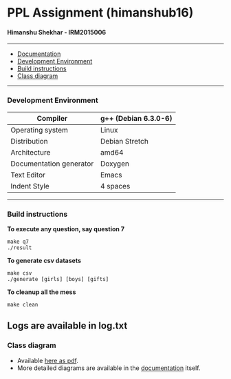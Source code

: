 # PPL Assignment (himanshub16)
#### Himanshu Shekhar - IRM2015006

---

* [Documentation](https://ppl-iiita.github.io/ppl-assignment-himanshub16/)
* [Development Environment](#development-environment)
* [Build instructions](#build-instructions)
* [Class diagram](#class-diagram)

---
### Development Environment
| Compiler | g++ (Debian 6.3.0-6) |
| --- | --- |
| Operating system | Linux |
| Distribution | Debian Stretch |
| Architecture | amd64 |
| Documentation generator | Doxygen |
| Text Editor | Emacs |
| Indent Style | 4 spaces |

---
### Build instructions
**To execute any question, say question 7**
```
make q7
./result
```

**To generate csv datasets**
```
make csv
./generate [girls] [boys] [gifts]
```

**To cleanup all the mess**
```
make clean
```

Logs are available in **log.txt**
---

### Class diagram
* Available [here as pdf](https://github.com/PPL-IIITA/ppl-assignment-himanshub16/blob/master/UMLDiagram.pdf).
* More detailed diagrams are available in the [documentation](https://ppl-iiita.github.io/ppl-assignment-himanshub16) itself.
